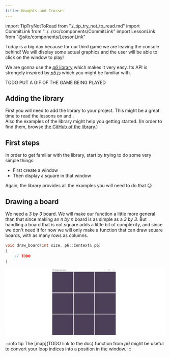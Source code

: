 ```yaml
---
title: Noughts and Crosses
---
```

import TipTryNotToRead from "./_tip_try_not_to_read.md"
import CommitLink from "../../src/components/CommitLink"
import LessonLink from "@site/components/LessonLink"

Today is a big day because for our third game we are leaving the console behind! We will display some actual graphics and the user will be able to click on the window to play!

We are gonna use the [*p6* library](https://github.com/JulesFouchy/p6) which makes it very easy. Its API is strongely inspired by [*p5.js*](https://p5js.org/) which you might be familiar with.

TODO PUT A GIF OF THE GAME BEING PLAYED

## Adding the library

First you will need to add the library to your project. This might be a great time to read the lessons on <LessonLink text="CMake" slug="cmake"/> and <LessonLink text="Git submodules" slug="git-submodules"/>.<br/>
Also the examples of the library might help you getting started. (In order to find them, browse [the GitHub of the library](https://github.com/JulesFouchy/p6).)

<CommitLink hash="458a5603ddc711b293543ae9fd1ae6a98ceab45e"/>

## First steps

In order to get familiar with the library, start by trying to do some very simple things:

- First create a window
- Then display a square in that window

Again, the library provides all the examples you will need to do that 😉

## Drawing a board

We need a *3 by 3* board. We will make our function a little more general than that since making an *n by n* board is as simple as a *3 by 3*.
But handling a board that is not square adds a little bit of complexity, and since we don't need it for now we will only make a function that can draw square boards, with as many rows as columns.

```cpp
void draw_board(int size, p6::Context& p6)
{
    // TODO
}
```

![](../img/board.png)


:::info tip
The [map](TODO link to the doc) function from *p6* might be useful to convert your loop indices into a position in the window.
:::

<CommitLink hash="a9f374bd92e8dd2503c35d2b868be469c00fdceb"/>